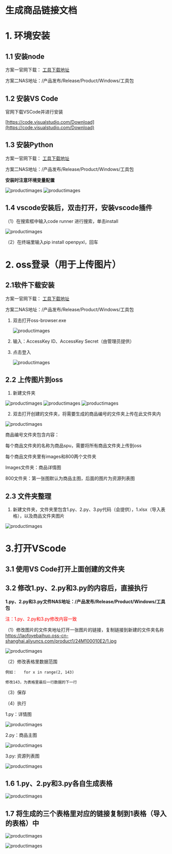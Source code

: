# 生成商品链接文档

# 1. 环境安装

## 1.1 安装node

方案一官网下载： [工具下载地址](https://nodejs.org/zh-cn/download/)

方案二NAS地址：/产品发布/Release/Product/Windows/工具包

##  1.2 安装VS Code

官网下载VSCode并进行安装

[https://code.visualstudio.com/Download](https://code.visualstudio.com/Download)

## 1.3 安装Python


方案一官网下载： [工具下载地址](https://www.python.org/getit/)

方案二NAS地址：/产品发布/Release/Product/Windows/工具包

**安装时注意环境变量配置**

![productimages](./images/productimages/1.png)
![productimages](./images/productimages/2.png)


## 1.4 vscode安装后，双击打开，安装vscode插件

（1）在搜索框中输入code runner 进行搜索，单击install

![productimages](./images/productimages/3.png)

（2）在终端里输入pip install openpyxl，回车

# 2. oss登录（用于上传图片）

## 2.1软件下载安装
方案一官网下载： [工具下载地址](https://help.aliyun.com/document_detail/209974.html)

方案二NAS地址：/产品发布/Release/Product/Windows/工具包


1. 双击打开oss-browser.exe

   ![productimages](./images/productimages/4.png)

2. 输入：AccessKey ID、AccessKey Secret（由管理员提供）

3. 点击登入
   
    ![productimages](./images/productimages/5.png)
## 2.2 上传图片到oss

1. 新建文件夹

![productimages](./images/productimages/6.png)
![productimages](./images/productimages/7.png)
![productimages](./images/productimages/8.png)

2.  双击打开创建的文件夹，将需要生成的商品编号的文件夹上传在此文件夹内

![productimages](./images/productimages/9.png)

商品编号文件夹包含内容：

每个商品文件夹的名称为商品spu，需要将所有商品文件夹上传到oss

每个商品文件夹里有images和800两个文件夹

Images文件夹：商品详情图

800文件夹：第一张图默认为商品主图，后面的图片为资源列表图

## 2.3 文件夹整理

1. 新建文件夹，文件夹里包含1.py、2.py、3.py代码（会提供），1.xlsx（导入表格），以及商品文件夹图片

![productimages](./images/productimages/10.png)

# 3.打开VScode

## 3.1  使用VS Code打开上面创建的文件夹

## 3.2 修改1.py、2.py和3.py的内容后，直接执行

**1.py、2.py和3.py文件NAS地址：/产品发布/Release/Product/Windows/工具包**

<font color="red">注：1.py、2.py和3.py修改内容一致</font>

 （1）修改图片的文件夹地址打开一张图片的链接，复制链接到新建的文件夹名称 https://laofoyebaihuo.oss-cn-shanghai.aliyuncs.com/product1/24M100010E2/1.jpg

![productimages](./images/productimages/11.png)

（2）修改表格里数据范围

    例如：   for x in range(2, 143)  

    修改143，为表格里最后一行数据的下一行

（3）保存

（4）执行

1.py：详情图

![productimages](./images/productimages/12.png)

2.py：商品主图

![productimages](./images/productimages/13.png)

3.py: 资源列表图

![productimages](./images/productimages/14.png)

## 1.6 1.py、2.py和3.py各自生成表格

![productimages](./images/productimages/17.png)

## 1.7 将生成的三个表格里对应的链接复制到1表格（导入的表格）中

![productimages](./images/productimages/15.png)

![productimages](./images/productimages/16.png)